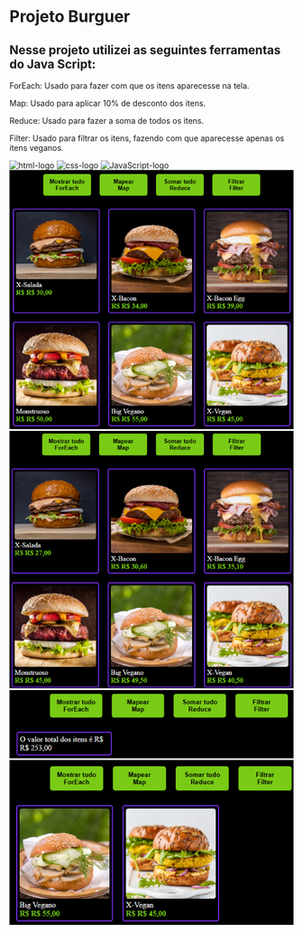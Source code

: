 <h1>Projeto Burguer</h1>
<h2>Nesse projeto utilizei as seguintes ferramentas do Java Script:</h2>
<p>ForEach: Usado para fazer com que os itens aparecesse na tela.</p>
<p>Map: Usado para aplicar 10% de desconto dos itens.</p>
<p>Reduce: Usado para fazer a soma de todos os itens.</p>
<P>Filter: Usado para filtrar os itens, fazendo com que aparecesse apenas os itens veganos.</P>
<img src="https://img.shields.io/badge/HTML-239120?style=for-the-badge&logo=html5&logoColor=white" alt="html-logo" />
<img src="https://img.shields.io/badge/CSS-239120?&style=for-the-badge&logo=css3&logoColor=white"  alt="css-logo" />
<img src="https://img.shields.io/badge/JavaScript-239120?&style=for-the-badge&logo=JS&logoColor=white"  alt="JavaScript-logo" />
<img src= "img/Captura de tela 2024-08-01 101059.png">
<img src= "img/Captura de tela 2024-08-01 101119.png">
<img src= "img/Captura de tela 2024-08-01 101129.png">
<img src= "img/Captura de tela 2024-08-01 101142.png">

